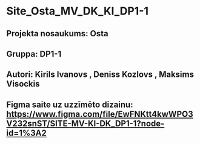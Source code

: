 # Site_Osta_MV_DK_KI_DP1-1

## Projekta nosaukums: Osta
## Gruppa: DP1-1
## Autori: Kirils Ivanovs , Deniss Kozlovs , Maksims Visockis
## Figma saite uz uzzīmēto dizainu: https://www.figma.com/file/EwFNKtt4kwWPO3V232snST/SITE-MV-KI-DK_DP1-1?node-id=1%3A2
